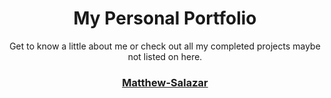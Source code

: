 <h1 align = "center"> My Personal Portfolio</h1>

<p align = "center">Get to know a little about me or check out all my completed projects maybe not listed on here.</p>

<h3 align = "center"><a href = "https://matthew-salazar.vercel.app/">Matthew-Salazar</a></h3>




